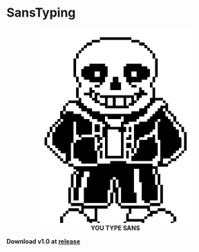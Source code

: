 # SansTyping

<p align="center">
  <img src="SansTyping/sans.gif" />
  <br>
<b>YOU TYPE SANS<b>
</p>

Download v1.0 at [release](https://github.com/20chan/SansTyping/releases/)
